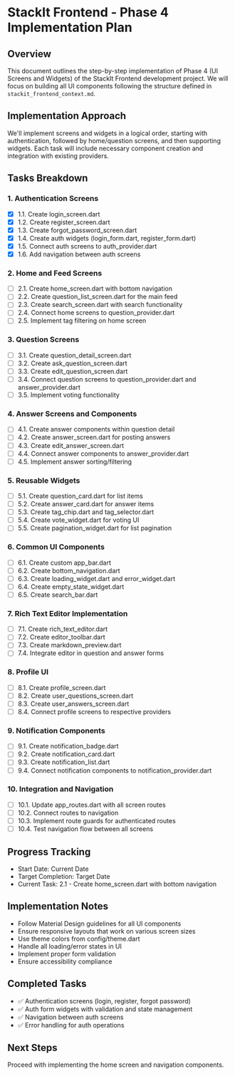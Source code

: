 # StackIt Frontend - Phase 4 Implementation Plan

## Overview
This document outlines the step-by-step implementation of Phase 4 (UI Screens and Widgets) of the StackIt Frontend development project. We will focus on building all UI components following the structure defined in `stackit_frontend_context.md`.

## Implementation Approach
We'll implement screens and widgets in a logical order, starting with authentication, followed by home/question screens, and then supporting widgets. Each task will include necessary component creation and integration with existing providers.

## Tasks Breakdown

### 1. Authentication Screens
- [x] 1.1. Create login_screen.dart
- [x] 1.2. Create register_screen.dart
- [x] 1.3. Create forgot_password_screen.dart
- [x] 1.4. Create auth widgets (login_form.dart, register_form.dart)
- [x] 1.5. Connect auth screens to auth_provider.dart
- [x] 1.6. Add navigation between auth screens

### 2. Home and Feed Screens
- [ ] 2.1. Create home_screen.dart with bottom navigation
- [ ] 2.2. Create question_list_screen.dart for the main feed
- [ ] 2.3. Create search_screen.dart with search functionality
- [ ] 2.4. Connect home screens to question_provider.dart
- [ ] 2.5. Implement tag filtering on home screen

### 3. Question Screens
- [ ] 3.1. Create question_detail_screen.dart
- [ ] 3.2. Create ask_question_screen.dart
- [ ] 3.3. Create edit_question_screen.dart
- [ ] 3.4. Connect question screens to question_provider.dart and answer_provider.dart
- [ ] 3.5. Implement voting functionality

### 4. Answer Screens and Components
- [ ] 4.1. Create answer components within question detail
- [ ] 4.2. Create answer_screen.dart for posting answers
- [ ] 4.3. Create edit_answer_screen.dart
- [ ] 4.4. Connect answer components to answer_provider.dart
- [ ] 4.5. Implement answer sorting/filtering

### 5. Reusable Widgets
- [ ] 5.1. Create question_card.dart for list items
- [ ] 5.2. Create answer_card.dart for answer items
- [ ] 5.3. Create tag_chip.dart and tag_selector.dart
- [ ] 5.4. Create vote_widget.dart for voting UI
- [ ] 5.5. Create pagination_widget.dart for list pagination

### 6. Common UI Components
- [ ] 6.1. Create custom app_bar.dart
- [ ] 6.2. Create bottom_navigation.dart
- [ ] 6.3. Create loading_widget.dart and error_widget.dart
- [ ] 6.4. Create empty_state_widget.dart
- [ ] 6.5. Create search_bar.dart

### 7. Rich Text Editor Implementation
- [ ] 7.1. Create rich_text_editor.dart
- [ ] 7.2. Create editor_toolbar.dart
- [ ] 7.3. Create markdown_preview.dart
- [ ] 7.4. Integrate editor in question and answer forms

### 8. Profile UI
- [ ] 8.1. Create profile_screen.dart
- [ ] 8.2. Create user_questions_screen.dart
- [ ] 8.3. Create user_answers_screen.dart
- [ ] 8.4. Connect profile screens to respective providers

### 9. Notification Components
- [ ] 9.1. Create notification_badge.dart
- [ ] 9.2. Create notification_card.dart
- [ ] 9.3. Create notification_list.dart
- [ ] 9.4. Connect notification components to notification_provider.dart

### 10. Integration and Navigation
- [ ] 10.1. Update app_routes.dart with all screen routes
- [ ] 10.2. Connect routes to navigation
- [ ] 10.3. Implement route guards for authenticated routes
- [ ] 10.4. Test navigation flow between all screens

## Progress Tracking
- Start Date: Current Date
- Target Completion: Target Date
- Current Task: 2.1 - Create home_screen.dart with bottom navigation

## Implementation Notes
- Follow Material Design guidelines for all UI components
- Ensure responsive layouts that work on various screen sizes
- Use theme colors from config/theme.dart
- Handle all loading/error states in UI
- Implement proper form validation
- Ensure accessibility compliance

## Completed Tasks
- ✅ Authentication screens (login, register, forgot password)
- ✅ Auth form widgets with validation and state management
- ✅ Navigation between auth screens
- ✅ Error handling for auth operations

## Next Steps
Proceed with implementing the home screen and navigation components.